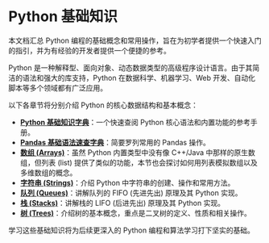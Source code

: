 # Python 基础知识

本文档汇总 Python 编程的基础概念和常用操作，旨在为初学者提供一个快速入门的指引，并为有经验的开发者提供一个便捷的参考。

Python 是一种解释型、面向对象、动态数据类型的高级程序设计语言。由于其简洁的语法和强大的库支持，Python 在数据科学、机器学习、Web 开发、自动化脚本等多个领域都有广泛应用。

以下各章节将分别介绍 Python 的核心数据结构和基本概念：

-   **[Python 基础知识字典](./python-basic-dictionary.md)**：一个快速查阅 Python 核心语法和内置功能的参考手册。
-   **[Pandas 基础语法速查字典](./pandas-quick-reference.md)**：简要罗列常用的 Pandas 操作。
-   **[数组 (Arrays)](./data-structures/arrays.md)**：虽然 Python 内置类型中没有像 C++/Java 中那样的原生数组，但列表 (list) 提供了类似的功能，本节也会探讨如何用列表模拟数组以及多维数组的概念。
-   **[字符串 (Strings)](./data-structures/strings.md)**：介绍 Python 中字符串的创建、操作和常用方法。
-   **[队列 (Queues)](./data-structures/queues.md)**：讲解队列的 FIFO (先进先出) 原理及其 Python 实现。
-   **[栈 (Stacks)](./data-structures/stacks.md)**：讲解栈的 LIFO (后进先出) 原理及其 Python 实现。
-   **[树 (Trees)](./data-structures/trees.md)**：介绍树的基本概念，重点是二叉树的定义、性质和相关操作。

学习这些基础知识将为后续更深入的 Python 编程和算法学习打下坚实的基础。
